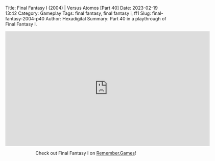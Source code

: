 Title: Final Fantasy I (2004) | Versus Atomos [Part 40]
Date: 2023-02-19 13:42
Category: Gameplay
Tags: final fantasy,  final fantasy i,  ff1
Slug: final-fantasy-2004-p40
Author: Hexadigital
Summary: Part 40 in a playthrough of Final Fantasy I.

<center><iframe src="https://www.youtube.com/embed/-BYHZCPQyXE?feature=oembed" allow="accelerometer; autoplay; encrypted-media; gyroscope; picture-in-picture" width="640" height="360" frameborder="0"></iframe>

Check out Final Fantasy I on [Remember.Games](https://remember.games/game/6866/final-fantasy-i-ii-dawn-of-souls/)!</center>